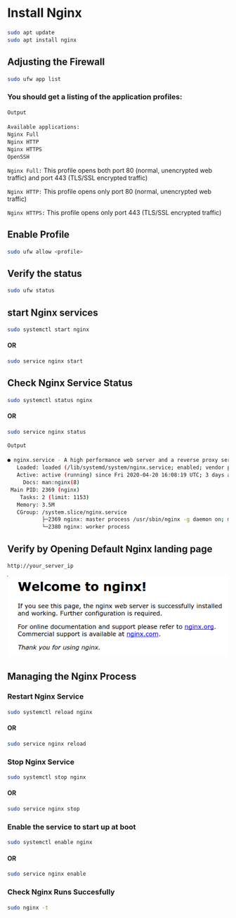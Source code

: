 # Install Nginx

```bash
sudo apt update
sudo apt install nginx
```

## Adjusting the Firewall

```bash
sudo ufw app list
```

### You should get a listing of the application profiles:

```bash
Output

Available applications:
Nginx Full
Nginx HTTP
Nginx HTTPS
OpenSSH
```

`Nginx Full:` This profile opens both port 80 (normal, unencrypted web traffic) and port 443 (TLS/SSL encrypted traffic)

`Nginx HTTP:` This profile opens only port 80 (normal, unencrypted web traffic)

`Nginx HTTPS:` This profile opens only port 443 (TLS/SSL encrypted traffic)

## Enable Profile

```bash
sudo ufw allow <profile>
```

## Verify the status

```bash
sudo ufw status
```

## start Nginx services

```bash
sudo systemctl start nginx
```

#### OR

```bash
sudo service nginx start
```

## Check Nginx Service Status

```bash
sudo systemctl status nginx
```

#### OR

```bash
sudo service nginx status
```

```bash
Output

● nginx.service - A high performance web server and a reverse proxy server
   Loaded: loaded (/lib/systemd/system/nginx.service; enabled; vendor preset: enabled)
   Active: active (running) since Fri 2020-04-20 16:08:19 UTC; 3 days ago
     Docs: man:nginx(8)
 Main PID: 2369 (nginx)
    Tasks: 2 (limit: 1153)
   Memory: 3.5M
   CGroup: /system.slice/nginx.service
           ├─2369 nginx: master process /usr/sbin/nginx -g daemon on; master_process on;
           └─2380 nginx: worker process
```

## Verify by Opening Default Nginx landing page

```bash
http://your_server_ip
```

![alt text](./public/image.png)

## Managing the Nginx Process

### Restart Nginx Service

```bash
sudo systemctl reload nginx
```

#### OR

```bash
sudo service nginx reload
```

### Stop Nginx Service

```bash
sudo systemctl stop nginx
```

#### OR

```bash
sudo service nginx stop
```

### Enable the service to start up at boot

```bash
sudo systemctl enable nginx
```

#### OR

```bash
sudo service nginx enable
```

### Check Nginx Runs Succesfully

```bash
sudo nginx -t
```
